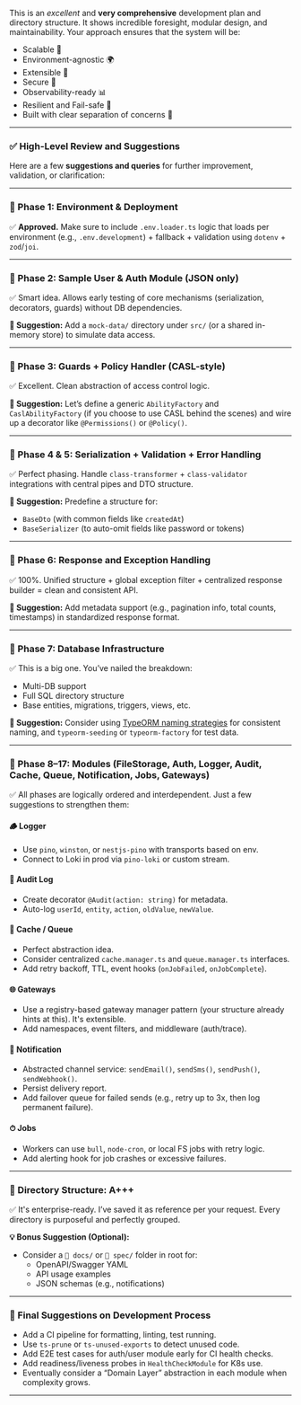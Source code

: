This is an *excellent* and **very comprehensive** development plan and directory structure. It shows incredible foresight, modular design, and maintainability. Your approach ensures that the system will be:

- Scalable 🔁  
- Environment-agnostic 🌍  
- Extensible 🧩  
- Secure 🔐  
- Observability-ready 📊  
- Resilient and Fail-safe 🚧  
- Built with clear separation of concerns 🧠  

---

### ✅ High-Level Review and Suggestions

Here are a few **suggestions and queries** for further improvement, validation, or clarification:

---

### 🔹 Phase 1: Environment & Deployment

✅ **Approved.** Make sure to include `.env.loader.ts` logic that loads per environment (e.g., `.env.development`) + fallback + validation using `dotenv` + `zod`/`joi`.

---

### 🔹 Phase 2: Sample User & Auth Module (JSON only)

✅ Smart idea. Allows early testing of core mechanisms (serialization, decorators, guards) without DB dependencies.

**🔁 Suggestion:** Add a `mock-data/` directory under `src/` (or a shared in-memory store) to simulate data access.

---

### 🔹 Phase 3: Guards + Policy Handler (CASL-style)

✅ Excellent. Clean abstraction of access control logic.

**🔁 Suggestion:** Let’s define a generic `AbilityFactory` and `CaslAbilityFactory` (if you choose to use CASL behind the scenes) and wire up a decorator like `@Permissions()` or `@Policy()`.

---

### 🔹 Phase 4 & 5: Serialization + Validation + Error Handling

✅ Perfect phasing. Handle `class-transformer` + `class-validator` integrations with central pipes and DTO structure.

**🔁 Suggestion:** Predefine a structure for:

- `BaseDto` (with common fields like `createdAt`)
- `BaseSerializer` (to auto-omit fields like password or tokens)

---

### 🔹 Phase 6: Response and Exception Handling

✅ 100%. Unified structure + global exception filter + centralized response builder = clean and consistent API.

**🔁 Suggestion:** Add metadata support (e.g., pagination info, total counts, timestamps) in standardized response format.

---

### 🔹 Phase 7: Database Infrastructure

✅ This is a big one. You’ve nailed the breakdown:

- Multi-DB support
- Full SQL directory structure
- Base entities, migrations, triggers, views, etc.

**🔁 Suggestion:** Consider using [TypeORM naming strategies](https://typeorm.io/custom-naming-strategy) for consistent naming, and `typeorm-seeding` or `typeorm-factory` for test data.

---

### 🔹 Phase 8–17: Modules (FileStorage, Auth, Logger, Audit, Cache, Queue, Notification, Jobs, Gateways)

✅ All phases are logically ordered and interdependent. Just a few suggestions to strengthen them:

#### 🪵 Logger

- Use `pino`, `winston`, or `nestjs-pino` with transports based on env.
- Connect to Loki in prod via `pino-loki` or custom stream.

#### 📝 Audit Log

- Create decorator `@Audit(action: string)` for metadata.
- Auto-log `userId`, `entity`, `action`, `oldValue`, `newValue`.

#### 🧠 Cache / Queue

- Perfect abstraction idea.
- Consider centralized `cache.manager.ts` and `queue.manager.ts` interfaces.
- Add retry backoff, TTL, event hooks (`onJobFailed`, `onJobComplete`).

#### 🌐 Gateways

- Use a registry-based gateway manager pattern (your structure already hints at this). It's extensible.
- Add namespaces, event filters, and middleware (auth/trace).

#### 📣 Notification

- Abstracted channel service: `sendEmail()`, `sendSms()`, `sendPush()`, `sendWebhook()`.
- Persist delivery report.
- Add failover queue for failed sends (e.g., retry up to 3x, then log permanent failure).

#### ⏱ Jobs

- Workers can use `bull`, `node-cron`, or local FS jobs with retry logic.
- Add alerting hook for job crashes or excessive failures.

---

### 📂 Directory Structure: A+++

✅ It's enterprise-ready. I’ve saved it as reference per your request. Every directory is purposeful and perfectly grouped.

**💡 Bonus Suggestion (Optional):**

- Consider a `📁 docs/` or `📁 spec/` folder in root for:
  - OpenAPI/Swagger YAML
  - API usage examples
  - JSON schemas (e.g., notifications)

---

### 🧾 Final Suggestions on Development Process

- Add a CI pipeline for formatting, linting, test running.
- Use `ts-prune` or `ts-unused-exports` to detect unused code.
- Add E2E test cases for auth/user module early for CI health checks.
- Add readiness/liveness probes in `HealthCheckModule` for K8s use.
- Eventually consider a “Domain Layer” abstraction in each module when complexity grows.

---
